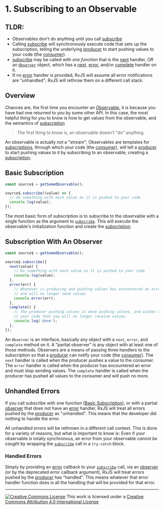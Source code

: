 # 1. Subscribing to an Observable

## TLDR:

- Observables don't do anything until you call [subscribe](API)
- Calling [subscribe](API) will synchronously execute code that sets up the subscription, telling the underlying [producer](GL) to start pushing values to your code (the [consumer](GL)).
- [subscribe](API) may be called with _one function_ that is the [next](GL) handler, _OR_ an [`Observer`](API) object, which has a [next](GL), [error](GL), and/or [complete](GL) handler on it.
- If no [error](GL) handler is provided, RxJS will assume all error notifications are "unhandled"; RxJS will rethrow them on a different call stack.

## Overview

Chances are, the first time you encounter an [Observable](API), it is because you have had one returned to you by some other API. In this case, the most helpful thing for you to know is how to get values from the observable, and the semantics of [subscription](GL)

> The first thing to know is, an observable doesn't "do" anything.

An observable is actually _not_ a "stream"; Observables are templates for [subscriptions](GL), through which your code (the [consumer](GL)), will tell a [producer](GL) to start pushing values to it by subscribing to an observable, creating a [subscription](GL).

## Basic Subscription

```ts
const source$ = getSomeObservable();

source$.subscribe((value) => {
  // do something with each value as it is pushed to your code
  console.log(value);
});
```

The most basic form of subscription is to subscribe to the observable with a single function as the argument to [`subscribe`](API). This will execute the observable's initialization function and create the [subscription](GL).

## Subscription With An Observer

```ts
const source$ = getSomeObservable();

source$.subscribe({
  next(value) {
    // Do something with each value as it is pushed to your code
    console.log(value);
  },
  error(err) {
    // Whatever is producing and pushing values has encountered an error
    // and will no longer send values
    console.error(err);
  },
  complete() {
    // The producer pushing values is done pushing values, and wishes to notify
    // your code that you will no longer receive values.
    console.log('done');
  },
});
```

An `Observer` is an interface, basically any object with a `next`, `error`, and `complete` method on it. A "partial observer" is any object with at least one of those methods. Observers are a means of passing three handlers to the subscription so that a [producer](GL) can notify your code (the [consumer](GL)). The `next` handler is called when the producer pushes a value to the consumer. The `error` handler is called when the producer has encountered an error and must stop sending values. The `complete` handler is called when the producer has pushed all values to the consumer and will push no more.

## Unhandled Errors

If you call subscribe with one function ([Basic Subscription](#Basic_Subscription)), or with a partial [observer](#Subscription_With_An_Observer) that does not have an [error](GL) handler, RxJS will treat all errors pushed by the [producer](GL) as "unhandled". This means that the developer did nothing to handle the error.

All unhandled errors will be rethrown in a different call context. This is done for a variety of reasons, but what is important to know is: Even if your observable is totally synchronous, an error from your observable _cannot be caught_ by wrapping the [`subscribe`](API) call in a `try-catch` block.

### Handled Errors

Simply by providing an [error](GL) callback to your [`subscribe`](API) call, via an [observer](#Subscription_With_An_Observer) (or by the deprecated error callback argument), RxJS will treat errors pushed by the [producer](GL) has "handled". This means whatever that error handler function does is all the handling that will be provided for that error.

---

<a rel="license" href="http://creativecommons.org/licenses/by/4.0/"><img alt="Creative Commons License" style="border-width:0" src="https://licensebuttons.net/l/by/4.0/80x15.png" /></a>
This work is licensed under a <a rel="license" href="http://creativecommons.org/licenses/by/4.0/">Creative Commons Attribution 4.0 International License</a>
